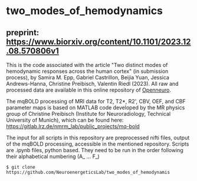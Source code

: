 # two_modes_of_hemodynamics

## preprint: https://www.biorxiv.org/content/10.1101/2023.12.08.570806v1

This is the code associated with the article "Two distinct modes of hemodynamic responses across the human cortex" (in submission process), by Samira M. Epp, Gabriel Castrillon, Beijia Yuan, Jessica Andrews-Hanna, Christine Preibisch, Valentin Riedl (2023). 
All raw and processed data are available in this online repository of [Openneuro](https://openneuro.org/datasets/ds004873).

The mqBOLD processing of MRI data for T2, T2*, R2', CBV, OEF, and CBF parameter maps is based on MATLAB code developed by the MR physics group of Christine Preibisch (Institute for Neuroradiology, Technical University of Munich), which can be found here: https://gitlab.lrz.de/nmrm_lab/public_projects/mq-bold 

The input for all scripts in this repository are preprocessed nifti files, output of the mqBOLD processing, accessible in the mentioned repository. 
Scripts are .ipynb files, python based.
They need to be run in the order following their alphabetical numbering (A_ ... F_) 





```console
$ git clone https://github.com/NeuroenergeticsLab/two_modes_of_hemodynamis
```
